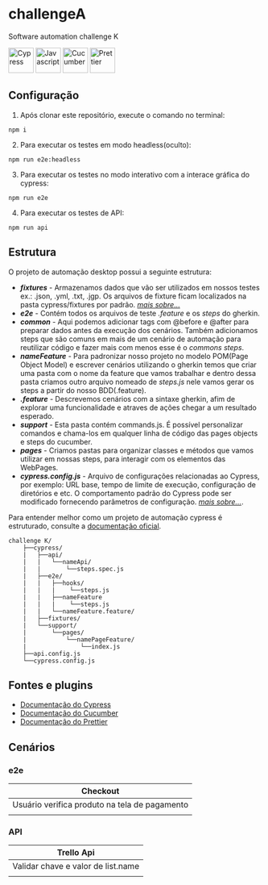 # challengeA
Software automation challenge K

<div justify-content="space-between" align-items="center">
    <img src="https://seekicon.com/free-icon-download/cypress_1.svg" width="50" alt= "Cypress"/>
    <img src="https://seekicon.com/free-icon-download/javascript_3.svg" width="50" alt="Javascript"/>
    <img src="https://seekicon.com/free-icon-download/cucumber_1.svg" width="50" alt="Cucumber"/>
    <img src="https://seekicon.com/free-icon-download/prettier_2.svg" width="50" alt="Prettier"/>
</div>

## Configuração

1. Após clonar este repositório, execute o comando no terminal:
```
npm i
```
2. Para executar os testes em modo headless(oculto):
```
npm run e2e:headless
```
3. Para executar os testes no modo interativo com a interace gráfica do cypress:
```
npm run e2e
```
4. Para executar os testes de API:
```
npm run api
```

## Estrutura

O projeto de automação desktop possui a seguinte estrutura:

- **_fixtures_** - Armazenamos dados que vão ser utilizados em nossos testes ex.: .json, .yml, .txt, .jgp. Os arquivos de fixture ficam localizados na pasta cypress/fixtures por padrão. [_mais sobre..._](https://docs.cypress.io/api/commands/fixture#Syntax)
- **_e2e_** - Contém todos os arquivos de teste _.feature_ e os _steps_ do gherkin.
- **_common_** - Aqui podemos adicionar tags com @before e @after para preparar dados antes da execução dos cenários. Também adicionamos steps que são comuns em mais de um cenário de automação para reutilizar código e fazer mais com menos esse é o _commons steps_.
- **_nameFeature_** - Para padronizar nosso projeto no modelo POM(Page Object Model) e escrever cenários utilizando o gherkin temos que criar uma pasta com o nome da feature que vamos trabalhar e dentro dessa pasta criamos outro arquivo nomeado de _steps.js_ nele vamos gerar os steps a partir do nosso BDD(.feature).
- **_.feature_** - Descrevemos cenários com a sintaxe gherkin, afim de explorar uma funcionalidade e atraves de ações chegar a um resultado esperado.
- **_support_** - Esta pasta contém commands.js. É possível personalizar comandos e chama-los em qualquer linha de código das pages objects e steps do cucumber.
- **_pages_** - Criamos pastas para organizar classes e métodos que vamos utilizar em nossas steps, para interagir com os elementos das WebPages.
- **_cypress.config.js_** - Arquivo de configurações relacionadas ao Cypress, por exemplo: URL base, tempo de limite de execução, configuração de diretórios e etc. O comportamento padrão do Cypress pode ser modificado fornecendo parâmetros de configuração. [_mais sobre..._](https://docs.cypress.io/guides/references/configuration#cypress-json).

Para entender melhor como um projeto de automação cypress é estruturado, consulte a [documentação oficial](https://docs.cypress.io/guides/core-concepts/writing-and-organizing-tests#Test-Structure).


````
challenge K/
    ├──cypress/
    |   ├──api/
    |   |   └──nameApi/
    |   |       └──steps.spec.js
    |   ├──e2e/
    |   |   ├──hooks/
    |   |   |    └──steps.js
    |   |   ├──nameFeature
    |   |   |    └──steps.js
    |   |   └──nameFeature.feature/
    |   ├──fixtures/
    |   └──support/
    |       └──pages/
    |           └──namePageFeature/
    |               └──index.js
    ├──api.config.js
    └──cypress.config.js
````

## Fontes e plugins

- [Documentação do Cypress](https://docs.cypress.io/guides/overview/why-cypress)
- [Documentação do Cucumber](https://cucumber.io/docs/gherkin/reference/)
- [Documentação do Prettier](https://prettier.io/docs/en/index.html)

## Cenários

### e2e

| Checkout                                      |
| --------------------------------------------- |
| Usuário verifica produto na tela de pagamento |
|                                               |

### API
| Trello Api                                    |
| --------------------------------------------- |
| Validar chave e valor de list.name            |
|                                               |
